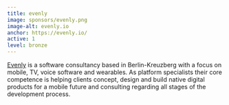 ```yaml
---
title: evenly
image: sponsors/evenly.png
image-alt: evenly.io
anchor: https://evenly.io/
active: 1
level: bronze
---
```


[Evenly](https://evenly.io/) is a software consultancy based in Berlin-Kreuzberg with a focus on mobile, TV, voice software and wearables. As platform specialists their core competence is helping clients concept, design and build native digital products for a mobile future and consulting regarding all stages of the development process.

